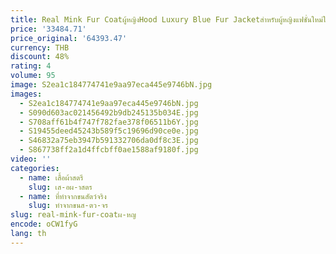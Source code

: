 ```yaml
---
title: Real Mink Fur Coatผู้หญิงHood Luxury Blue Fur Jacketสําหรับผู้หญิงแฟชั่นใหม่ในเสื้อฤดูหนาวเสื้อผ้าสตรี2025 Fourrure
price: '33484.71'
price_original: '64393.47'
currency: THB
discount: 48%
rating: 4
volume: 95
image: S2ea1c184774741e9aa97eca445e9746bN.jpg
images:
  - S2ea1c184774741e9aa97eca445e9746bN.jpg
  - S090d603ac021456492b9db245135b034E.jpg
  - S708aff61b4f747f782fae378f06511b6Y.jpg
  - S19455deed45243b589f5c19696d90ce0e.jpg
  - S46832a75eb3947b591332706da0df8c3E.jpg
  - S867738ff2a1d4ffcbff0ae1588af9180f.jpg
video: ''
categories:
  - name: เสื้อผ้าสตรี
    slug: เส-อผ-าสตร
  - name: ที่ทำจากขนสัตว์จริง
    slug: ทำจากขนส-ตว-จร
slug: real-mink-fur-coatผ-หญ
encode: oCW1fyG
lang: th
---
```

  